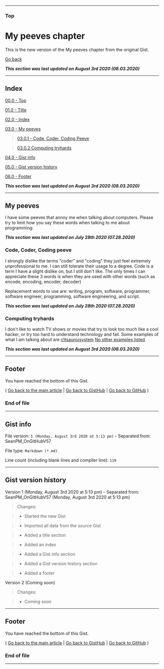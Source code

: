 
***

### Top

# My peeves chapter

This is the new version of the My peeves chapter from the original Gist.

[Go back](https://gist.github.com/seanpm2001/7e40a0e13c066a57577d8200b1afc6a3#My-peeves)

***This section was last updated on August 3rd 2020 (08.03.2020)***

***

## Index

[00.0 - Top](#Top)

[01.0 - Title](#My-peeves-chapter)

[02.0 - Index](#Index)

[03.0 - My peeves](#My-peeves)

> [03.0.1 - Code, Coder, Coding Peeve](#Code,-Coder,-Coding-peeve)

> [03.0.2 Computing tryhards](#Computing-tryhards)

[04.0 - Gist info](#Gist-info)

[05.0 - Gist version history](#Gist-version-history)

[06.0 - Footer](#Footer)

***This section was last updated on August 3rd 2020 (08.03.2020)***

***

## My peeves

I have some peeves that annoy me when talking about computers. Please try to limit how you say these words when talking to me about programming:

***This section was last updated on July 28th 2020 (07.28.2020)***

### Code, Coder, Coding peeve

I strongly dislike the terms "coder" and "coding" they just feel extremely unprofessional to me. I can still tolerate their usage to a degree. Code is a term I have a slight dislike on, but I still don't like. The only times I can appreciate these 3 words is when they are used with other words (such as encode, encoding, encoder, decoder)

Replacement words to use are: writing, program, software, programmer, software engineer, programming, software engineering, and script.

***This section was last updated on July 28th 2020 (07.28.2020)***

### Computing tryhards

I don't like to watch TV shows or movies that try to look too much like a cool hacker, or try too hard to understand technology and fail. Some examples of what I am talking about are [r/itsaunixsystem](https://www.reddit.com/r/itsaunixsystem/) [No other examples listed](https://www.example.com)

***This section was last updated on August 3rd 2020 (08.03.2020)***

***

## Footer

You have reached the bottom of this Gist.

( [Go back to the main article](https://gist.github.com/seanpm2001/7e40a0e13c066a57577d8200b1afc6a3#My-peeves) | [Go back to GistHub](https://gist.github.com/) | [Go back to GitHub](https://github.com/) )

### End of file

***

## Gist info

File version: `1 (Monday, August 3rd 2020 at 5:13 pm)` - Separated from: SeanPM_OnGitHubV57

File type: `Markdown (*.md)`

Line count (including blank lines and compiler line): `119`

***

## Gist version history

Version 1 (Monday, August 3rd 2020 at 5:13 pm) - Separated from: SeanPM_OnGitHubV57 (Monday, August 3rd 2020 at 5:13 pm)

> Changes:

> * Started the new Gist

> * Imported all data from the source Gist

> * Added a title section

> * Added an index

> * Added a Gist info section

> * Added a Gist version history section

> * Added a footer

Version 2 (Coming soon)

> Changes:

> * Coming soon

***

## Footer

You have reached the bottom of this Gist.

( [Go back to the main article](https://gist.github.com/seanpm2001/7e40a0e13c066a57577d8200b1afc6a3#My-peeves) | [Go back to GistHub](https://gist.github.com/) | [Go back to GitHub](https://github.com/) )

### End of file

***
